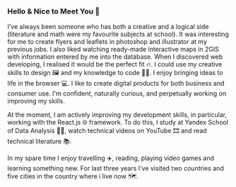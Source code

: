 ### Hello & Nice to Meet You 👋

I’ve always been someone who has both a creative and a logical side (literature and math were my favourite subjects at school). It was interesting for me to create flyers and leaflets in photoshop and illustrator at my previous jobs. I also liked watching ready-made interactive maps in 2GIS with information entered by me into the database. When I discovered web developing, I realised it would be the perfect fit 🔥. I could use my creative skills to design 🖼 and my knowledge to code 👩‍💻. I enjoy bringing ideas to life in the browser 💻. I like to create digital products for both business and consumer use. I'm confident, naturally curious, and perpetually working on improving my skills. 

At the moment, I am actively improving my development skills, in particular, working with the React.js 🌐 framework. To do this, I study at Yandex School of Data Analysis 👩‍🎓, watch technical videos on YouTube 🎞 and read technical literature 📚.

In my spare time I enjoy travelling ✈️, reading, playing video games and learning something new. For last three years I've visited two countries and five cities in the country where i live now 🗺.

<!--
**elena-sh-r/elena-sh-r** is a ✨ _special_ ✨ repository because its `README.md` (this file) appears on your GitHub profile.

- 🔭 I’m currently working on ...
- 🌱 I’m currently learning ...
- 👯 I’m looking to collaborate on ...
- 🤔 I’m looking for help with ...
- 💬 Ask me about ...
- 📫 How to reach me: ...
- 😄 Pronouns: ...
- ⚡ Fun fact: ...
-->
